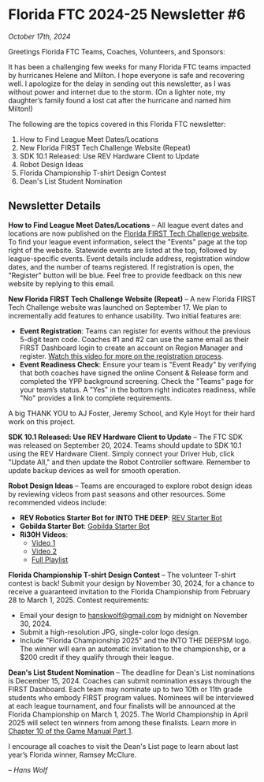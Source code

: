 # Florida FTC 2024-25 Newsletter #6

_October 17th, 2024_

Greetings Florida FTC Teams, Coaches, Volunteers, and Sponsors:

It has been a challenging few weeks for many Florida FTC teams impacted by hurricanes Helene and Milton. I hope everyone is safe and recovering well. I apologize for the delay in sending out this newsletter, as I was without power and internet due to the storm. (On a lighter note, my daughter’s family found a lost cat after the hurricane and named him Milton!)

The following are the topics covered in this Florida FTC newsletter:

1. How to Find League Meet Dates/Locations
2. New Florida FIRST Tech Challenge Website (Repeat)
3. SDK 10.1 Released: Use REV Hardware Client to Update
4. Robot Design Ideas
5. Florida Championship T-shirt Design Contest
6. Dean's List Student Nomination

## Newsletter Details

**How to Find League Meet Dates/Locations** – All league event dates and locations are now published on the [Florida FIRST Tech Challenge website](http://www.flfirst.org). To find your league event information, select the "Events" page at the top right of the website. Statewide events are listed at the top, followed by league-specific events. Event details include address, registration window dates, and the number of teams registered. If registration is open, the "Register" button will be blue. Feel free to provide feedback on this new website by replying to this email.

**New Florida FIRST Tech Challenge Website (Repeat)** – A new Florida FIRST Tech Challenge website was launched on September 17. We plan to incrementally add features to enhance usability. Two initial features are:

- **Event Registration**: Teams can register for events without the previous 5-digit team code. Coaches #1 and #2 can use the same email as their FIRST Dashboard login to create an account on Region Manager and register. [Watch this video for more on the registration process](https://youtu.be/AoQfTYcof1Q).
- **Event Readiness Check**: Ensure your team is "Event Ready" by verifying that both coaches have signed the online Consent & Release form and completed the YPP background screening. Check the "Teams" page for your team’s status. A "Yes" in the bottom right indicates readiness, while "No" provides a link to complete requirements.

A big THANK YOU to AJ Foster, Jeremy School, and Kyle Hoyt for their hard work on this project.

**SDK 10.1 Released: Use REV Hardware Client to Update** – The FTC SDK was released on September 20, 2024. Teams should update to SDK 10.1 using the REV Hardware Client. Simply connect your Driver Hub, click "Update All," and then update the Robot Controller software. Remember to update backup devices as well for smooth operation.

**Robot Design Ideas** – Teams are encouraged to explore robot design ideas by reviewing videos from past seasons and other resources. Some recommended videos include:

- **REV Robotics Starter Bot for INTO THE DEEP**: [REV Starter Bot](https://www.revrobotics.com/duo/ftc-starter-bot/?mc_cid=ff0f386b72&mc_eid=2d47985a2d)
- **Gobilda Starter Bot**: [Gobilda Starter Bot](https://www.gobilda.com/ftc-starter-kit-2024-2025-season/?srsltid=AfmBOooTRq70wzGgLff4X3N8koZfo8RSYqzN-C9oG81avIc4XtAwrZ04)
- **Ri30H Videos**:
  - [Video 1](https://www.youtube.com/watch?v=_JU4qY0d6T0)
  - [Video 2](https://www.youtube.com/watch?v=wACaSMCjWXo)
  - [Full Playlist](https://www.youtube.com/playlist?list=PLkZ6_Ld1x9Y9gDrQusVzXpB_OPDQigr7e)

**Florida Championship T-shirt Design Contest** – The volunteer T-shirt contest is back! Submit your design by November 30, 2024, for a chance to receive a guaranteed invitation to the Florida Championship from February 28 to March 1, 2025. Contest requirements:

- Email your design to hanskwolf@gmail.com by midnight on November 30, 2024.
- Submit a high-resolution JPG, single-color logo design.
- Include "Florida Championship 2025" and the INTO THE DEEPSM logo.
  The winner will earn an automatic invitation to the championship, or a $200 credit if they qualify through their league.

**Dean's List Student Nomination** – The deadline for Dean's List nominations is December 15, 2024. Coaches can submit nomination essays through the FIRST Dashboard. Each team may nominate up to two 10th or 11th grade students who embody FIRST program values. Nominees will be interviewed at each league tournament, and four finalists will be announced at the Florida Championship on March 1, 2025. The World Championship in April 2025 will select ten winners from among these finalists. Learn more in [Chapter 10 of the Game Manual Part 1](https://www.firstinspires.org/Robotics/ftc/deans-list).

I encourage all coaches to visit the Dean's List page to learn about last year’s Florida winner, Ramsey McClure.

_– Hans Wolf_
